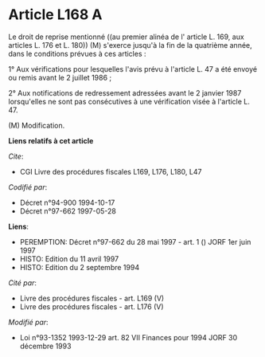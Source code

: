 # Article L168 A

Le droit de reprise mentionné ((au premier alinéa de l' article L. 169, aux articles L. 176 et L. 180)) (M) s'exerce jusqu'à
la fin de la quatrième année, dans le conditions prévues à ces articles :

1° Aux vérifications pour lesquelles l'avis prévu à l'article L. 47 a été envoyé ou remis avant le 2 juillet 1986 ;

2° Aux notifications de redressement adressées avant le 2 janvier 1987 lorsqu'elles ne sont pas consécutives à une
vérification visée à l'article L. 47.

(M) Modification.

**Liens relatifs à cet article**

_Cite_:

  - CGI Livre des procédures fiscales L169, L176, L180, L47

_Codifié par_:

  - Décret n°94-900 1994-10-17
  - Décret n°97-662 1997-05-28

**Liens**:

  - PEREMPTION: Décret n°97-662 du 28 mai 1997 - art. 1 () JORF 1er juin 1997
  - HISTO: Edition du 11 avril 1997
  - HISTO: Edition du 2 septembre 1994

_Cité par_:

  - Livre des procédures fiscales - art. L169 (V)
  - Livre des procédures fiscales - art. L176 (V)

_Modifié par_:

  - Loi n°93-1352 1993-12-29 art. 82 VII Finances pour 1994 JORF 30 décembre 1993
